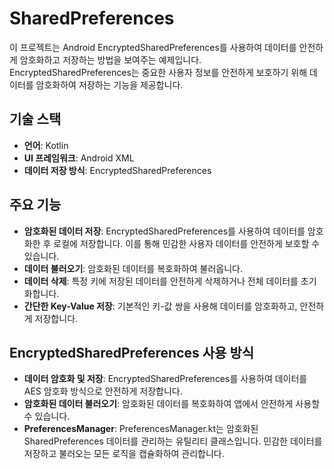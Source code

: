# SharedPreferences

이 프로젝트는 Android EncryptedSharedPreferences를 사용하여 데이터를 안전하게 암호화하고 저장하는 방법을 보여주는 예제입니다. EncryptedSharedPreferences는 중요한 사용자 정보를 안전하게 보호하기 위해 데이터를 암호화하여 저장하는 기능을 제공합니다.

## 기술 스택

- **언어**: Kotlin
- **UI 프레임워크**: Android XML
- **데이터 저장 방식**: EncryptedSharedPreferences

## 주요 기능

- **암호화된 데이터 저장**: EncryptedSharedPreferences를 사용하여 데이터를 암호화한 후 로컬에 저장합니다. 이를 통해 민감한 사용자 데이터를 안전하게 보호할 수 있습니다.
- **데이터 불러오기**: 암호화된 데이터를 복호화하여 불러옵니다.
- **데이터 삭제**: 특정 키에 저장된 데이터를 안전하게 삭제하거나 전체 데이터를 초기화합니다.
- **간단한 Key-Value 저장**: 기본적인 키-값 쌍을 사용해 데이터를 암호화하고, 안전하게 저장합니다.

## EncryptedSharedPreferences 사용 방식

- **데이터 암호화 및 저장**: EncryptedSharedPreferences를 사용하여 데이터를 AES 암호화 방식으로 안전하게 저장합니다.
- **암호화된 데이터 불러오기**: 암호화된 데이터를 복호화하여 앱에서 안전하게 사용할 수 있습니다.
- **PreferencesManager**: PreferencesManager.kt는 암호화된 SharedPreferences 데이터를 관리하는 유틸리티 클래스입니다. 민감한 데이터를 저장하고 불러오는 모든 로직을 캡슐화하여 관리합니다.